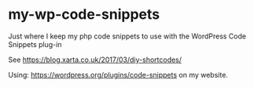 # my-wp-code-snippets
Just where I keep my php code snippets to use with the WordPress Code Snippets plug-in

See https://blog.xarta.co.uk/2017/03/diy-shortcodes/

Using: https://wordpress.org/plugins/code-snippets on my website.
